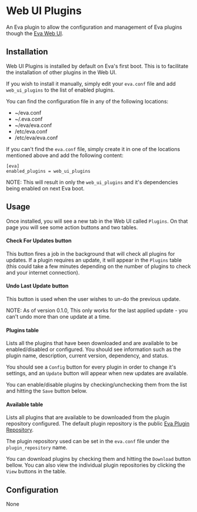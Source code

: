 Web UI Plugins
==============

An Eva plugin to allow the configuration and management of Eva plugins though the [Eva Web UI](https://github.com/edouardpoitras/eva-web-ui).

## Installation

Web UI Plugins is installed by default on Eva's first boot. This is to facilitate the installation of other plugins in the Web UI.

If you wish to install it manually, simply edit your `eva.conf` file and add `web_ui_plugins` to the list of enabled plugins.

You can find the configuration file in any of the following locations:

* ~/eva.conf
* ~/.eva.conf
* ~/eva/eva.conf
* /etc/eva.conf
* /etc/eva/eva.conf

If you can't find the `eva.conf` file, simply create it in one of the locations mentioned above and add the following content:

    [eva]
    enabled_plugins = web_ui_plugins

NOTE: This will result in only the `web_ui_plugins` and it's dependencies being enabled on next Eva boot.

## Usage

Once installed, you will see a new tab in the Web UI called `Plugins`.
On that page you will see some action buttons and two tables.

#### Check For Updates button

This button fires a job in the background that will check all plugins for updates.
If a plugin requires an update, it will appear in the `Plugins` table (this could take a few minutes depending on the number of plugins to check and your internet connection).

#### Undo Last Update button

This button is used when the user wishes to un-do the previous update.

NOTE: As of version 0.1.0, This only works for the last applied update - you can't undo more than one update at a time.

#### Plugins table

Lists all the plugins that have been downloaded and are available to be enabled/disabled or configured.
You should see information such as the plugin name, description, current version, dependency, and status.

You should see a `Config` button for every plugin in order to change it's settings, and an `Update` button will appear when new updates are available.

You can enable/disable plugins by checking/unchecking them from the list and hitting the `Save` button below.

#### Available table

Lists all plugins that are available to be downloaded from the plugin repository configured.
The default plugin repository is the public [Eva Plugin Repository](https://github.com/edouardpoitras/eva-plugin-repository).

The plugin repository used can be set in the `eva.conf` file under the `plugin_repository` name.

You can download plugins by checking them and hitting the `Download` button bellow.
You can also view the individual plugin repositories by clicking the `View` buttons in the table.

## Configuration

None
